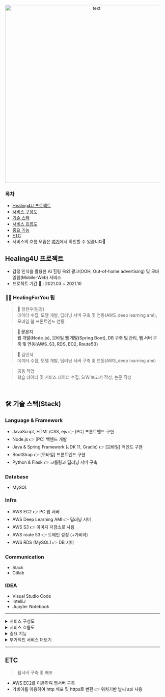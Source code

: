 <p align="center">
  <img src="https://user-images.githubusercontent.com/66311276/133728137-9d42b81f-929f-4e63-82f5-ebf3fc162c3a.png" alt="text" width="580" />
</p>

### 목차
  * [Healing4U 프로젝트](#Healing4Uproject)
  * [서비스 구성도](#serviceArchitecture)
  * [기술 스택](#stack)
  * [서비스 흐름도](#serviceFlow)
  * [중요 기능](#importantFunc)
  * [ETC](#etc)
  * 서비스의 흐름 모습은 [여기](https://www.notion.so/397a04fb1e9240639ab1c35434045227)에서 확인할 수 있습니다🥰

## Healing4U 프로젝트 <a id="Healing4Uproject"></a>
- 감정 인식을 활용한 AI 힐링 옥외 광고(OOH, Out-of-home advertising) 및 모바일웹(Mobile-Web) 서비스
- 프로젝트 기간 📆 : 2021.03 ~ 2021.10

### 👩‍💻 HealingForYou 팀
> 🌱 정현우(팀장) <br>
데이터 수집, 모델 개발, 딥러닝 서버 구축 및 연동(AWS_deep learning ami), 모바일 웹 프론트엔드 연동 <br>

> **🌱 문윤지** <br>
**웹 개발(Node.js), 모바일 웹 개발(Spring Boot), DB 구축 및 관리, 웹 서버 구축 및 연동(AWS_S3, RDS, EC2, Route53)**

> 🌱 김민식  <br>
데이터 수집, 모델 개발, 딥러닝 서버 구축 및 연동(AWS_deep learning ami) <br>

> 공동 작업 <br>
학습 데이터 및 서비스 데이터 수집, S/W 보고서 작성, 논문 작성
 
<br>

## 🛠️ 기술 스택(Stack) <a id="stack"></a>
### Language & Framework
- JavaScript, HTML/CSS, ejs  👉 [PC] 프론트엔드 구현
- Node.js  👉 [PC] 백엔드 개발
- Java & Spring Framework (JDK 11, Gradle)  👉 [모바일] 백엔드 구현
- BootStrap  👉 [모바일] 프론트엔드 구현
- Python & Flask  👉 크롤링과 딥러닝 서버 구축

                                                          
### Database
- MySQL

### Infra
- AWS EC2  👉 PC 웹 서버
- AWS Deep Learning AMI   👉 딥러닝 서버
- AWS S3  👉 이미지 저장소로 사용
- AWS route 53  👉 도메인 설정 (+가비아)
- AWS RDS (MySQL)  👉 DB 서버

### Communication
- Slack
- Gitlab

### IDEA
- Visual Studio Code
- IntelliJ
- Jupyter Notebook
---

<details>
<summary>서비스 구성도<a id="serviceArchitecture"></a></summary>
<div markdown="1">

<p align="center">
  <img src="https://user-images.githubusercontent.com/66311276/144560242-213dd017-8eeb-4295-a5a8-d086c5b6f973.png" alt="text" width="680" height="400" />
</p>

|단계|내용|설명|
|:-:|:-:|:-:|
|①|날씨 기반 힐링 서비스|실시간 기상 데이터를 통한 힐링 서비스를 패널에 제공|
|②|객체 및 감정 인식|사용자의 얼굴을 인식하고 표정을 통해 감정을 분류|
|③|표정 분류 결과 전송|딥러닝 서버에서 분류한 표정 결과를 웹서버로 전송|
|④|광고(힐링) 서비스 제공|분류 결과에 따른 광고(힐링) 서비스를 패널로 제공|
|⑤|추가적인 광고(힐링) 서비스|QR코드를 통해 모바일 웹에 접속하여 추가적인 광고(힐링) 서비스를 제공|
  
  </div>
  </details>

<details>
<summary>서비스 흐름도<a id="serviceFlow"></a></summary>
<div markdown="1>
<p align="center">
  <img src="https://user-images.githubusercontent.com/66311276/143767365-ec78a957-2a66-42c5-9ce6-5a9f6b6dc379.png" alt="text width="680" height="400" />
</p>

</div>
</details>
<details>
<summary>중요 기능 <a id="importantFunc"></a></summary>
<div markdown="1>

**1. 객체 인식 및 감정 분류**
  - [AI Hub](https://aihub.or.kr/)에서 "한국인 감정 인식을 위한 복합 영상" 데이터 사용
  - YOLO를 이용한 객체 인식
  - CNN 이미지 분류모델인 VGGNet(19-layer)과 RESNET (50-layer) 모델을 이용한 감정 분류
  - 실시간으로 라즈베리카메라를 통해 전달받은 프레임을 모델에 입력시켜 감정을 분류한 뒤, 웹 서버에 전달 및 DB 저장
  
**2. 힐링 서비스 제공**
  - 날씨 api 연동 ([openweatherAPI](https://openweathermap.org/api))
  - 날씨값을 이용하여 힐링 비디오와 힐링 문구를 조회
  - 날씨와 계절에 적합한 힐링 서비스(비디오와 문구)를 옥외 패널을 통해 제공

**3. 광고 서비스 제공**
  - 딥러닝 서버로부터 수신된 사용자의 감정값과 계절값을 이용하여 DB 조회
  - 사용자 기분에 맞춤화된 광고 서비스 제공

**4. 만족도 평가 요청**
  - 사용자에게 제공된 광고 서비스에 대한 만족도 평가를 요청하여 DB 저장 및 안드로이드에게 전달

**5. 개인화 서비스 추가 제공**
  - 모바일웹 서비스 (옥외 패널에서 QRCode를 통해 연계된다.)
  - 패널을 통해 제공받은 광고 서비스의 세부정보와 **부가적인 서비스 제공**
    - QRCode를 통해 연결된 첫 화면에서 모달창을 띄워 사용자로부터 사용자 ID를 제공받는다. <br>
  </div>
  </details>
                                                          
<details>
<summary>부가적인 서비스 더보기</summary>
<div markdown="1">
                 
1. _AI기술을 통해 인식된 사용자 기분 표시_
- 사용자의 기분이 어떻게 인식되었는지 알려준다.
- 날씨로 표현 : 맑음☀️, 흐림☁️, 비☔<br>
    
2. _해당 서비스 사용자들의 축적된 기분 데이터_
- 서비스 사용자들의 기분을 보여줌으로써 사용자들 간의 연대감과 위로를 건넨다.<br>
               
3️. _옥외패널을 통해 제공받은 광고서비스의 세부적인 정보 제공_
- 사용자의 기분에 맞춤화된 광고 서비스의 세부 정보를 제공한다. (세부 정보 : 여행코스 및 이용 정보, 카카오맵 연결 링크 제공)
- 예1) 힐링이 필요한 사용자에게 힐링을 위한 여행지와 여행코스를 추천한다.
- 예2) 기분이 좋은 사용자에게 소비를 이끄는 광고 서비스 혹은 익스트림한 스포츠활동을 추천한다.<br>
                 
4. _사용자 만족도 기반 광고서비스 추천_
- 광고 서비스를 제공받은 사용자들로부터 평가받은 만족도 데이터를 집계하여 랭킹서비스를 제공한다.<br>
                 
5️. _광고데이터 히스토리 서비스_
- 사용자가 최근 제공받은 광고 서비스의 기록을 보여준다.
</div>
</details>
<hr>
                                           
## ETC <a id="etc"></a>
> 웹서버 구축 및 배포
- AWS EC2를 이용하여 웹서버 구축
- 가비아를 이용하여 http 배포 및 https로 변환 👉 위치기반 날씨 api 사용
